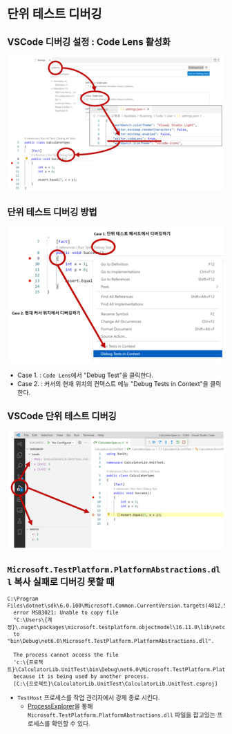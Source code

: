 # 단위 테스트 디버깅

## VSCode 디버깅 설정 : Code Lens 활성화
![](./CodeLens.png)

## 단위 테스트 디버깅 방법
![](./DebugTest.png)
- Case 1. : `Code Lens`에서 "Debug Test"을 클릭한다.
- Case 2. : 커서의 현재 위치의 컨텍스트 메뉴 "Debug Tests in Context"을 클릭한다.

## VSCode 단위 테스트 디버깅
![](./Debugging.png)

## `Microsoft.TestPlatform.PlatformAbstractions.dll` 복사 실패로 디버깅 못할 때
```
C:\Program Files\dotnet\sdk\6.0.100\Microsoft.Common.CurrentVersion.targets(4812,5):
  error MSB3021: Unable to copy file
  "C:\Users\{계정}\.nuget\packages\microsoft.testplatform.objectmodel\16.11.0\lib\netcoreapp2.1\Microsoft.TestPlatform.PlatformAbstractions.dll"
  to "bin\Debug\net6.0\Microsoft.TestPlatform.PlatformAbstractions.dll".

  The process cannot access the file 
  'c:\{프로젝트}\CalculatorLib.UnitTest\bin\Debug\net6.0\Microsoft.TestPlatform.PlatformAbstractions.dll'
  because it is being used by another process.
  [C:\{프로젝트}\CalculatorLib.UnitTest\CalculatorLib.UnitTest.csproj]
```
- `TestHost` 프로세스를 작업 관리자에서 강제 종료 시킨다.
  - [ProcessExplorer](https://docs.microsoft.com/ko-kr/sysinternals/downloads/process-explorer)을 통해 `Microsoft.TestPlatform.PlatformAbstractions.dll` 파일을 잡고있는 프로세스를 확인할 수 있다.
